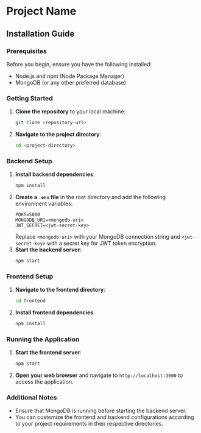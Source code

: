 

# Project Name

## Installation Guide

### Prerequisites
Before you begin, ensure you have the following installed:
- Node.js and npm (Node Package Manager)
- MongoDB (or any other preferred database)

### Getting Started
1. **Clone the repository** to your local machine:
   ```bash
   git clone <repository-url>
   ```
2. **Navigate to the project directory**:
   ```bash
   cd <project-directory>
   ```

### Backend Setup
1. **Install backend dependencies**:
   ```bash
   npm install
   ```
2. **Create a `.env` file** in the root directory and add the following environment variables:
   ```plaintext
   PORT=5000
   MONGODB_URI=<mongodb-uri>
   JWT_SECRET=<jwt-secret-key>
   ```
   Replace `<mongodb-uri>` with your MongoDB connection string and `<jwt-secret-key>` with a secret key for JWT token encryption.
3. **Start the backend server**:
   ```bash
   npm start
   ```

### Frontend Setup
1. **Navigate to the frontend directory**:
   ```bash
   cd frontend
   ```
2. **Install frontend dependencies**:
   ```bash
   npm install
   ```

### Running the Application
1. **Start the frontend server**:
   ```bash
   npm start
   ```
2. **Open your web browser** and navigate to `http://localhost:3000` to access the application.


### Additional Notes
- Ensure that MongoDB is running before starting the backend server.
- You can customize the frontend and backend configurations according to your project requirements in their respective directories.
```

